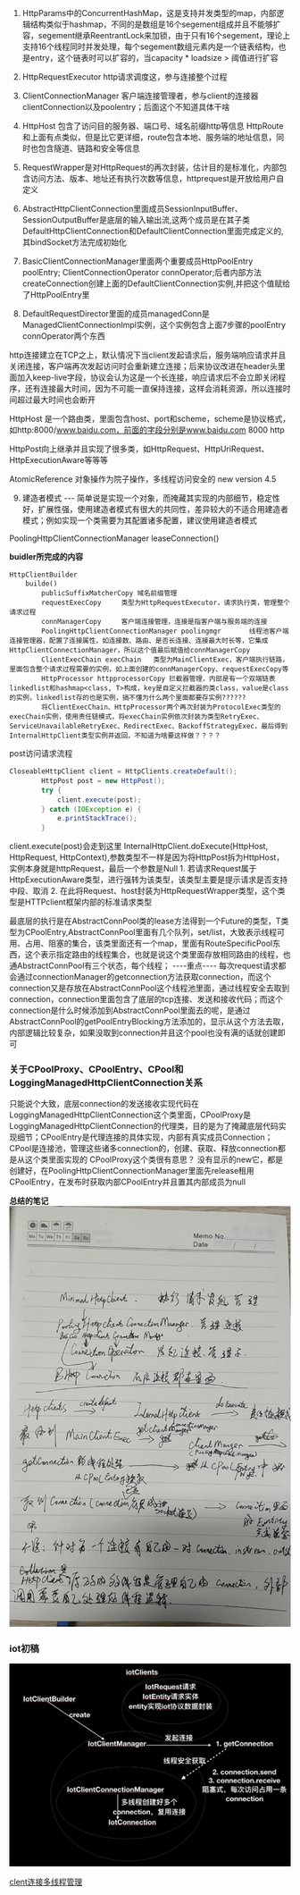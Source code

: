 1. HttpParams中的ConcurrentHashMap，这是支持并发类型的map，内部逻辑结构类似于hashmap，不同的是数组是16个segement组成并且不能够扩容，segement继承ReentrantLock来加锁，由于只有16个segement，理论上支持16个线程同时并发处理，每个segement数组元素内是一个链表结构，也是entry，这个链表时可以扩容的，当capacity * loadsize > 阈值进行扩容

2. HttpRequestExecutor  http请求调度这，参与连接整个过程

3. ClientConnectionManager 客户端连接管理者，参与client的连接器clientConnection以及poolentry；后面这个不知道具体干啥

4. HttpHost 包含了访问目的服务器、端口号、域名前缀http等信息
   HttpRoute 和上面有点类似，但是比它更详细，route包含本地、服务端的地址信息，同时也包含隧道、链路和安全等信息


5. RequestWrapper是对HttpRequest的再次封装，估计目的是标准化，内部包含访问方法、版本、地址还有执行次数等信息，httprequest是开放给用户自定义

6. AbstractHttpClientConnection里面成员SessionInputBuffer、SessionOutputBuffer是底层的输入输出流,这两个成员是在其子类DefaultHttpClientConnection和DefaultClientConnection里面完成定义的,其bindSocket方法完成初始化

7. BasicClientConnectionManager里面两个重要成员HttpPoolEntry poolEntry; ClientConnectionOperator connOperator;后者内部方法createConnection创建上面的DefaultClientConnection实例,并把这个值赋给了HttpPoolEntry里

8. DefaultRequestDirector里面的成员managedConn是ManagedClientConnectionImpl实例，这个实例包含上面7步骤的poolEntry connOperator两个东西

http连接建立在TCP之上，默认情况下当client发起请求后，服务端响应请求并且关闭连接，客户端再次发起访问时会重新建立连接；后来协议改进在header头里面加入keep-live字段，协议会认为这是一个长连接，响应请求后不会立即关闭程序，还有连接最大时间，因为不可能一直保持连接，这样会消耗资源，所以连接时间超过最大时间也会断开

HttpHost 是一个路由类，里面包含host、port和scheme，scheme是协议格式，如http:8000/www.baidu.com，前面的字段分别是www.baidu.com  8000  http

HttpPost向上继承并且实现了很多类，如HttpRequest、HttpUriRequest、HttpExecutionAware等等等

AtomicReference<T> 对象操作为院子操作，多线程访问安全的
new version 4.5

9. 建造者模式  --- 简单说是实现一个对象，而掩藏其实现的内部细节，稳定性好，扩展性强，使用建造者模式有很大的共同性，差异较大的不适合用建造者模式；例如实现一个类需要为其配置诸多配置，建议使用建造者模式

PoolingHttpClientConnectionManager  leaseConnection()

__buidler所完成的内容__

```
HttpClientBuilder
	builde() 
		publicSuffixMatcherCopy 域名前缀管理
		requestExecCopy		类型为HttpRequestExecutor，请求执行类，管理整个请求过程
		connManagerCopy		客户端连接管理，连接是指客户端与服务端的连接
		PoolingHttpClientConnectionManager poolingmgr		线程池客户端连接管理器，配置了连接属性，如连接数、路由、是否长连接、连接最大时长等，它集成HttpClientConnectionManager，所以这个值最后赋值给connManagerCopy
		ClientExecChain execChain	类型为MainClientExec，客户端执行链路，里面包含整个请求过程需要的实例，如上面创建的connManagerCopy、requestExecCopy等
		HttpProcessor httpprocessorCopy	拦截器管理，内部是有一个双端链表linkedlist和hashmap<class, T>构成，key是自定义拦截器的类class，value是class的实例，linkedlist存的也是实例，搞不懂为什么两个里面都要存实例??????
		将ClientExecChain、HttpProcessor两个再次封装为ProtocolExec类型的execChain实例，使用责任链模式，将execChain实例依次封装为类型RetryExec、ServiceUnavailableRetryExec、RedirectExec、BackoffStrategyExec，最后得到InternalHttpClient类型实例并返回，不知道为啥要这样做？？？？
```

post访问请求流程
```java
CloseableHttpClient client = HttpClients.createDefault();
        HttpPost post = new HttpPost();
        try {
            client.execute(post);
        } catch (IOException e) {
            e.printStackTrace();
        }
```

client.execute(post)会走到这里 InternalHttpClient.doExecute(HttpHost, HttpRequest, HttpContext),参数类型不一样是因为将HttpPost拆为HttpHost，实例本身就是httpRequest，最后一个参数是Null
	1. 若请求Request属于HttpExecutionAware类型，进行强转为该类型，该类型主要是提示请求是否支持中段、取消
	2. 在此将Request、host封装为HttpRequestWrapper类型，这个类型是HTTPclient框架内部的标准请求类型


最底层的执行是在AbstractConnPool类的lease方法得到一个Future<T>的类型，T类型为CPoolEntry,AbstractConnPool里面有几个队列，set/list，大致表示线程可用、占用、阻塞的集合，该类里面还有一个map，里面有RouteSpecificPool东西，这个表示指定路由的线程集合，也就是说这个类里面存放相同路由的线程，也通AbstractConnPool有三个状态，每个线程；
----重点----  每次request请求都会通过connectionManager的getconnection方法获取connection，而这个connection又是存放在AbstractConnPool这个线程池里面，通过线程安全去取到connection，connection里面包含了底层的tcp连接、发送和接收代码；而这个connection是什么时候添加到AbstractConnPool里面去的呢，是通过AbstractConnPool的getPoolEntryBlocking方法添加的，显示从这个方法去取，内部逻辑比较复杂，如果没取到connection并且这个pool也没有满的话就创建即可


### 关于CPoolProxy、CPoolEntry、CPool和LoggingManagedHttpClientConnection关系
只能说个大致，底层connection的发送接收实现代码在LoggingManagedHttpClientConnection这个类里面，CPoolProxy是LoggingManagedHttpClientConnection的代理类，目的是为了掩藏底层代码实现细节；CPoolEntry是代理连接的具体实现，内部有真实成员Connection；CPool是连接池，管理这些诸多connection的，创建、获取、释放connection都是从这个类里面实现的
CPoolProxy这个类很有意思？ 没有显示的new它，都是创建好，在PoolingHttpClientConnectionManager里面先release租用CPoolEntry，在发布时获取内部CPoolEntry并且置其内部成员为null

__总结的笔记__
![biji](biji.png)


### iot初稿

![iot](iotclient_v1.0.png)

[clent连接多线程管理][1]

[1]:https://segmentfault.com/a/1190000012009507
